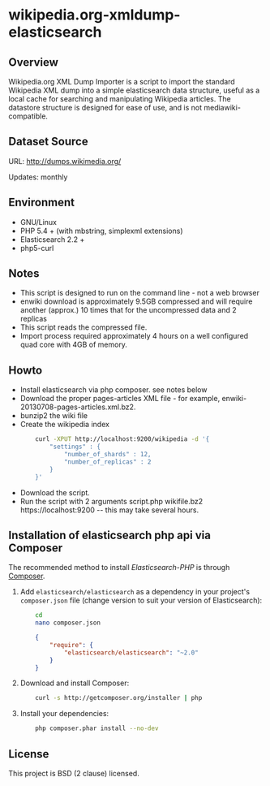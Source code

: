 wikipedia.org-xmldump-elasticsearch
=============================

Overview
--------

Wikipedia.org XML Dump Importer is a script to import the standard Wikipedia XML dump into a simple elasticsearch data structure, useful as a local cache for searching and manipulating Wikipedia articles. The datastore structure is designed for ease of use, and is not mediawiki-compatible.

Dataset Source
--------------

URL: http://dumps.wikimedia.org/

Updates: monthly

Environment
-----------

* GNU/Linux
* PHP 5.4 + (with mbstring, simplexml extensions)
* Elasticsearch 2.2 +
* php5-curl

Notes
-----

* This script is designed to run on the command line - not a web browser
* enwiki download is approximately 9.5GB compressed and will require another (approx.) 10 times that for the uncompressed data and 2 replicas
* This script reads the compressed file.
* Import process required approximately 4 hours on a well configured quad core with 4GB of memory. 

Howto
-----
* Install elasticsearch via php composer. see notes below
* Download the proper pages-articles XML file - for example, enwiki-20130708-pages-articles.xml.bz2.
* bunzip2 the wiki file
* Create the wikipedia index
	```bash
		curl -XPUT http://localhost:9200/wikipedia -d '{
		    "settings" : {
		        "number_of_shards" : 12,
		        "number_of_replicas" : 2
		    }
		}'
	```
* Download the script.
* Run the script with 2 arguments script.php wikifile.bz2 https://localhost:9200 -- this may take several hours.

Installation of elasticsearch php api via Composer
-------------------------
The recommended method to install _Elasticsearch-PHP_ is through [Composer](http://getcomposer.org).

1. Add ``elasticsearch/elasticsearch`` as a dependency in your project's ``composer.json`` file (change version to suit your version of Elasticsearch):
	```bash
		cd
		nano composer.json
	```

    ```json
        {
            "require": {
                "elasticsearch/elasticsearch": "~2.0"
            }
        }
    ```

2. Download and install Composer:

    ```bash
        curl -s http://getcomposer.org/installer | php
    ```

3. Install your dependencies:

    ```bash
        php composer.phar install --no-dev
    ```


License
-------

This project is BSD (2 clause) licensed.
